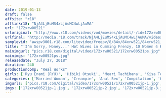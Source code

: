 ```yaml
---
date: 2019-01-13
draft: false
affsite: "r18"
afflinkr18: "NjA4LjEuMS4xLjAuMC4wLjAuMA"
url: "172xrw00521"
urloriginal: "http://www.r18.com/videos/vod/movies/detail/-/id=172xrw00521"
urlfinal: "http://media.r18.com/track/NjA4LjEuMS4xLjAuMC4wLjAuMA/videos/vod/movies/detail/-/id=172xrw00521"
samplevid: "awspv3001.r18.com/litevideo/freepv/8/84x/84xrw521/84xrw521_dmb_w.mp4"
title: "'I'm Sorry, Honey...' Hot Wives in Cumming Frenzy, 10 Women 4 Hours"
mainimgurl: "pics.r18.com/digital/video/172xrw00521/172xrw00521ps.jpg"
mainimgs: "172xrw00521ps.jpg"
releasedate: "July 27, 2018"
duration: 240
productioncomp: "Real Works"
girls: ['Ryu Enami (RYU)', 'Hibiki Otsuki', 'Meari Tachibana', 'Kisa Tomine', 'Nozomi Mikimoto', 'Yuri Nikaido']
categories: ['Married Woman', 'Creampie', 'Anal Sex', 'Compilation', 'Over 4 Hours', 'Hi-Def']
imgurls: ['pics.r18.com/digital/video/172xrw00521/172xrw00521jp-1.jpg', 'pics.r18.com/digital/video/172xrw00521/172xrw00521jp-2.jpg', 'pics.r18.com/digital/video/172xrw00521/172xrw00521jp-3.jpg', 'pics.r18.com/digital/video/172xrw00521/172xrw00521jp-4.jpg', 'pics.r18.com/digital/video/172xrw00521/172xrw00521jp-5.jpg', 'pics.r18.com/digital/video/172xrw00521/172xrw00521jp-6.jpg', 'pics.r18.com/digital/video/172xrw00521/172xrw00521jp-7.jpg', 'pics.r18.com/digital/video/172xrw00521/172xrw00521jp-8.jpg', 'pics.r18.com/digital/video/172xrw00521/172xrw00521jp-9.jpg', 'pics.r18.com/digital/video/172xrw00521/172xrw00521jp-10.jpg', 'pics.r18.com/digital/video/172xrw00521/172xrw00521jp-11.jpg', 'pics.r18.com/digital/video/172xrw00521/172xrw00521jp-12.jpg', 'pics.r18.com/digital/video/172xrw00521/172xrw00521jp-13.jpg', 'pics.r18.com/digital/video/172xrw00521/172xrw00521jp-14.jpg', 'pics.r18.com/digital/video/172xrw00521/172xrw00521jp-15.jpg', 'pics.r18.com/digital/video/172xrw00521/172xrw00521jp-16.jpg', 'pics.r18.com/digital/video/172xrw00521/172xrw00521jp-17.jpg', 'pics.r18.com/digital/video/172xrw00521/172xrw00521jp-18.jpg', 'pics.r18.com/digital/video/172xrw00521/172xrw00521jp-19.jpg', 'pics.r18.com/digital/video/172xrw00521/172xrw00521jp-20.jpg']
imgs: ['172xrw00521jp-1.jpg', '172xrw00521jp-2.jpg', '172xrw00521jp-3.jpg', '172xrw00521jp-4.jpg', '172xrw00521jp-5.jpg', '172xrw00521jp-6.jpg', '172xrw00521jp-7.jpg', '172xrw00521jp-8.jpg', '172xrw00521jp-9.jpg', '172xrw00521jp-10.jpg', '172xrw00521jp-11.jpg', '172xrw00521jp-12.jpg', '172xrw00521jp-13.jpg', '172xrw00521jp-14.jpg', '172xrw00521jp-15.jpg', '172xrw00521jp-16.jpg', '172xrw00521jp-17.jpg', '172xrw00521jp-18.jpg', '172xrw00521jp-19.jpg', '172xrw00521jp-20.jpg']
---
```

